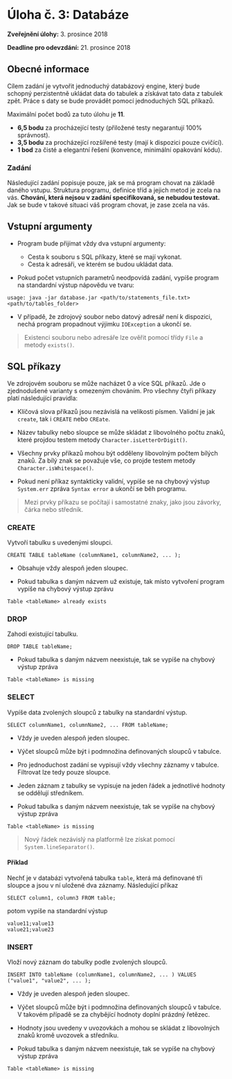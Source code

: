Úloha č. 3: Databáze
====================================

**Zveřejnění úlohy:** 3. prosince 2018

**Deadline pro odevzdání:** 21. prosince 2018

Obecné informace
-------------------
Cílem zadání je vytvořit jednoduchý databázový engine, který bude schopný perzistentně ukládat data do tabulek a
získávat tato data z tabulek zpět. Práce s daty se bude provádět pomocí jednoduchých SQL příkazů.

Maximální počet bodů za tuto úlohu je **11**.

- **6,5 bodu** za procházející testy (přiložené testy negarantují 100% správnost).
- **3,5 bodu** za procházející rozšířené testy (mají k dispozici pouze cvičící).
- **1 bod** za čisté a elegantní řešení (konvence, minimální opakování kódu).

### Zadání
Následující zadání popisuje pouze, jak se má program chovat na základě daného vstupu. Struktura programu, definice tříd
a jejich metod je zcela na vás. **Chování, která nejsou v zadání specifikovaná, se nebudou testovat.** Jak se bude
v takové situaci váš program chovat, je zase zcela na vás.

Vstupní argumenty
---------------------------
- Program bude přijímat vždy dva vstupní argumenty:

  - Cesta k souboru s SQL příkazy, které se mají vykonat.
  - Cesta k adresáři, ve kterém se budou ukládat data.
  
- Pokud počet vstupních parametrů neodpovídá zadání, vypíše program na standardní výstup nápovědu ve tvaru:

```$xslt
usage: java -jar database.jar <path/to/statements_file.txt> <path/to/tables_folder>
```

- V případě, že zdrojový soubor nebo datový adresář není k dispozici, nechá program propadnout výjimku `IOException` a
ukončí se.

>Existenci souboru nebo adresáře lze ověřit pomocí třídy `File` a metody `exists()`.

SQL příkazy
---------------------------
Ve zdrojovém souboru se může nacházet 0 a více SQL příkazů. Jde o zjednodušené varianty s omezeným chováním. Pro všechny
čtyři příkazy platí následující pravidla:

- Klíčová slova příkazů jsou nezávislá na velikosti písmen. Validní je jak `create`, tak i `CREATE` nebo `CREate`.

- Název tabulky nebo sloupce se může skládat z libovolného počtu znaků, které projdou testem metody 
`Character.isLetterOrDigit()`.

- Všechny prvky příkazů mohou být odděleny libovolným počtem bílých znaků. Za bílý znak se považuje vše, co projde
testem metody `Character.isWhitespace()`.

- Pokud není příkaz syntakticky validní, vypíše se na chybový výstup `System.err` zpráva `Syntax error` a ukončí se
běh programu.

>Mezi prvky příkazu se počítají i samostatné znaky, jako jsou závorky, čárka nebo středník.

### CREATE
Vytvoří tabulku s uvedenými sloupci.

```$xslt
CREATE TABLE tableName (columnName1, columnName2, ... );
```

- Obsahuje vždy alespoň jeden sloupec.

- Pokud tabulka s daným názvem už existuje, tak místo vytvoření program vypíše na chybový výstup zprávu

```$xslt
Table <tableName> already exists
```

### DROP
Zahodí existující tabulku.

```$xslt
DROP TABLE tableName;
```

- Pokud tabulka s daným názvem neexistuje, tak se vypíše na chybový výstup zpráva

```$xslt
Table <tableName> is missing
```

### SELECT
Vypíše data zvolených sloupců z tabulky na standardní výstup.

```$xslt
SELECT columnName1, columnName2, ... FROM tableName;
```

- Vždy je uveden alespoň jeden sloupec.

- Výčet sloupců může být i podmnožina definovaných sloupců v tabulce.

- Pro jednoduchost zadání se vypisují vždy všechny záznamy v tabulce. Filtrovat lze tedy pouze sloupce.

- Jeden záznam z tabulky se vypisuje na jeden řádek a jednotlivé hodnoty se oddělují středníkem.

- Pokud tabulka s daným názvem neexistuje, tak se vypíše na chybový výstup zpráva

```$xslt
Table <tableName> is missing
```

>Nový řádek nezávislý na platformě lze získat pomocí `System.lineSeparator()`.

#### Příklad
Nechť je v databázi vytvořená tabulka `table`, která má definované tři sloupce a jsou v ní uložené dva záznamy.
Následující příkaz

```$xslt
SELECT column1, column3 FROM table;
```

potom vypíše na standardní výstup

```$xslt
value11;value13
value21;value23
```

### INSERT
Vloží nový záznam do tabulky podle zvolených sloupců.

```$xslt
INSERT INTO tableName (columnName1, columnName2, ... ) VALUES ("value1", "value2", ... );
```

- Vždy je uveden alespoň jeden sloupec.

- Výčet sloupců může být i podmnožina definovaných sloupců v tabulce. V takovém případě se za chybějící hodnoty doplní
prázdný řetězec.

- Hodnoty jsou uvedeny v uvozovkách a mohou se skládat z libovolných znaků kromě uvozovek a středníku.

- Pokud tabulka s daným názvem neexistuje, tak se vypíše na chybový výstup zpráva

```$xslt
Table <tableName> is missing
```
